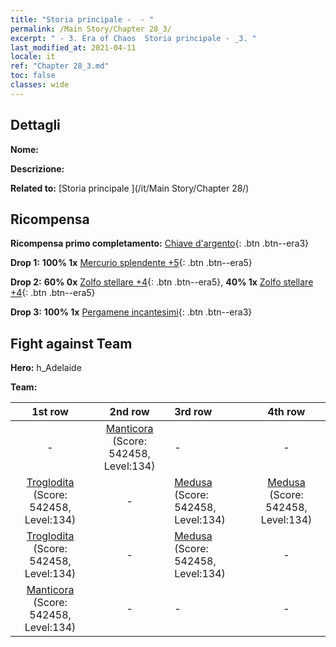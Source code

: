 ```yaml
---
title: "Storia principale -  - "
permalink: /Main Story/Chapter 28_3/
excerpt: " - 3. Era of Chaos  Storia principale - _3. "
last_modified_at: 2021-04-11
locale: it
ref: "Chapter 28_3.md"
toc: false
classes: wide
---
```


## Dettagli

 **Nome:** 

 **Descrizione:** 

 **Related to:** [Storia principale ](/it/Main Story/Chapter 28/)

## Ricompensa

 **Ricompensa primo completamento:** [Chiave d'argento](/it/Items/con_693/){: .btn .btn--era3}

 **Drop 1:** **100% 1x** [Mercurio splendente +5](/it/Items/mat_98/){: .btn .btn--era5}

 **Drop 2:** **60% 0x** [Zolfo stellare +4](/it/Items/mat_92/){: .btn .btn--era5}, **40% 1x** [Zolfo stellare +4](/it/Items/mat_92/){: .btn .btn--era5}

 **Drop 3:** **100% 1x** [Pergamene incantesimi](/it/Items/con_694/){: .btn .btn--era3}


## Fight against Team
 **Hero:** h_Adelaide

 **Team:**


  | 1st row | 2nd row | 3rd row | 4th row |
  |:----:|:----:|:----|:----:|
  | - | [Manticora](/it/units/Manticore/) (Score: 542458, Level:134)  | - | - |
  | [Troglodita](/it/units/Troglodyte/) (Score: 542458, Level:134)  | - | [Medusa](/it/units/Medusa/) (Score: 542458, Level:134)  | [Medusa](/it/units/Medusa/) (Score: 542458, Level:134)  |
  | [Troglodita](/it/units/Troglodyte/) (Score: 542458, Level:134)  | - | [Medusa](/it/units/Medusa/) (Score: 542458, Level:134)  | - |
  | [Manticora](/it/units/Manticore/) (Score: 542458, Level:134)  | - | - | - |


